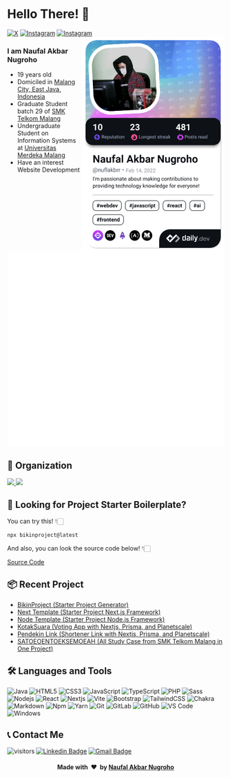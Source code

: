 # Hello There! 👋

[![X](https://img.shields.io/badge/nuflakbrr-%23000000.svg?&logo=x&style=flat-square&color=000000&logoColor=ffffff)](https://twitter.com/nuflakbrr)
[![Instagram](https://img.shields.io/badge/kbrnugroho-%23E4405F.svg?label=&logo=instagram&style=flat-square&logoColor=ffffff)](https://twitter.com/nuflakbrr)
[![Instagram](https://img.shields.io/badge/%F0%9F%8C%90-naufalakbar.me-blue)](https://naufalakbar.me)
<img src="https://github.com/nuflakbrr/nuflakbrr/blob/main/devcard.png" alt="Naufal Akbar Nugroho's Dev Card" width="330" align=right>

### I am Naufal Akbar Nugroho

- 19 years old
- Domiciled in [Malang City, East Java, Indonesia](https://goo.gl/maps/h3RJSPyYnfh77Lgm7)
- Graduate Student batch 29 of [SMK Telkom Malang](https://www.smktelkom-mlg.sch.id)
- Undergraduate Student on Information Systems at [Universitas Merdeka Malang](https://unmer.ac.id)
- Have an interest Website Development

![Metrics](https://raw.githubusercontent.com/nuflakbrr/nuflakbrr/main/github-metrics.svg)

## 🏢 Organization

<a href="https://github.com/raviolini">
  <img width="100" src="https://avatars.githubusercontent.com/u/92063362?s=200&v=4" />
</a>

<a href="https://github.com/tibatibangoding">
  <img width="100" src="https://avatars.githubusercontent.com/u/138021151?s=200&v=4" />
</a>

## 🔎 Looking for Project Starter Boilerplate?

You can try this! 👇🏻

```bash
npx bikinproject@latest
```

And also, you can look the source code below! 👇🏻

[Source Code](https://github.com/nuflakbrr/bikinproject)

## 📦 Recent Project

- <a href="https://github.com/nuflakbrr/bikinproject">BikinProject (Starter Project Generator)</a>
- <a href="https://github.com/nuflakbrr/next-template">Next Template (Starter Project Next.js Framework)</a>
- <a href="https://github.com/nuflakbrr/node-template">Node Template (Starter Project Node.js Framework)</a>
- <a href="https://github.com/nuflakbrr/kotaksuara">KotakSuara (Voting App with Nextjs, Prisma, and Planetscale)</a>
- <a href="https://github.com/nuflakbrr/pendekin-link">Pendekin Link (Shortener Link with Nextjs, Prisma, and Planetscale)</a>
- <a href="https://github.com/nuflakbrr/satoeoentoeksemoeah">SATOEOENTOEKSEMOEAH (All Study Case from SMK Telkom Malang in One Project)</a>

## 🛠 Languages and Tools

![Java](https://img.shields.io/badge/-Java-5B4638?style=flat-square&logo=openjdk&logoColor=ffffff)
![HTML5](https://img.shields.io/badge/-HTML5-%23E44D27?style=flat-square&logo=html5&logoColor=ffffff)
![CSS3](https://img.shields.io/badge/-CSS3-%231572B6?style=flat-square&logo=css3)
![JavaScript](https://img.shields.io/badge/-JavaScript-%23F7DF1C?style=flat-square&logo=javascript&logoColor=000000&labelColor=%23F7DF1C&color=%23FFCE5A)
![TypeScript](https://img.shields.io/badge/-TypeScript-%23007ACC.svg?style=flat-square&logo=typescript&logoColor=white)
![PHP](https://img.shields.io/badge/-php-%23777BB4.svg?style=flat-square&logo=php&logoColor=white)
![Sass](https://img.shields.io/badge/-Sass-%23CC6699?style=flat-square&logo=sass&logoColor=ffffff)
![Nodejs](https://img.shields.io/badge/-Node-339933?style=flat-square&logo=Node.js&logoColor=ffffff)
![React](https://img.shields.io/badge/-React-61DAFB?style=flat-square&logo=react&logoColor=ffffff)
![Nextjs](https://img.shields.io/badge/-Next-black?style=flat-square&logo=next.js&logoColor=white)
![Vite](https://img.shields.io/badge/-Vite-B73BFE?style=flat-square&logo=vite&logoColor=FFD62E)
![Bootstrap](https://img.shields.io/badge/-Bootstrap-563D7C?style=flat-square&logo=Bootstrap)
![TailwindCSS](https://img.shields.io/badge/-TailwindCSS-%2338B2AC.svg?style=flat-square&logo=tailwind-css&logoColor=white)
![Chakra](https://img.shields.io/badge/-ChakraUI-%234ED1C5.svg?style=flat-square&logo=chakraui&logoColor=white)
![Markdown](https://img.shields.io/badge/-Markdown-%23000000.svg?style=flat-square&logo=markdown&logoColor=white)
![Npm](https://img.shields.io/badge/-npm-CB3837?style=flat-square&logo=npm)
![Yarn](https://img.shields.io/badge/-yarn-%232C8EBB.svg?style=flat-square&logo=yarn&logoColor=white)
![Git](https://img.shields.io/badge/-Git-%23F05032?style=flat-square&logo=git&logoColor=%23ffffff)
![GitLab](https://img.shields.io/badge/-Gitlab-%23181717.svg?style=flat-square&logo=gitlab)
![GitHub](https://img.shields.io/badge/-GitHub-181717?style=flat-square&logo=github)
![VS Code](http://img.shields.io/badge/-VS%20Code-007ACC?style=flat-square&logo=visual-studio-code&logoColor=ffffff)
![Windows](http://img.shields.io/badge/-Windows-0078D6?style=flat-square&logo=windows&logoColor=ffffff)

## 📞 Contact Me

![visitors](https://visitor-badge.glitch.me/badge?page_id=nuflakbrr)
[![Linkedin Badge](https://img.shields.io/badge/-nuflakbrr-blue?style=flat-square&logo=Linkedin&logoColor=white&link=https://www.linkedin.com/public-profile/in/nuflakbrr)](https://www.linkedin.com/public-profile/in/nuflakbrr)
[![Gmail Badge](https://img.shields.io/badge/-naufalakbar378@gmail.com-c14438?style=flat-square&logo=Gmail&logoColor=white&link=mailto:naufalakbar378@gmail.com)](mailto:naufalakbar378@gmail.com)

<div align="center">
    <h4 align="center">Made with &nbsp;❤️&nbsp; by <a href="https://instagram.com/kbrnugroho">Naufal Akbar Nugroho</a></h4>
</div>
